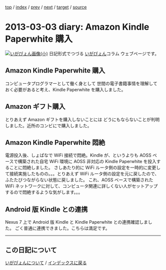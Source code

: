 [top](https://igapyon.github.io/diary/) 
 / [index](https://igapyon.github.io/diary/2013/index.html) 
 / [prev](https://igapyon.github.io/diary/2013/ig130308.html) 
 / [next](https://igapyon.github.io/diary/2013/ig130210.html) 
 / [target](https://igapyon.github.io/diary/2013/ig130303.html) 
 / [source](https://github.com/igapyon/diary/blob/gh-pages/2013/ig130303.html.src.md) 

2013-03-03 diary: Amazon Kindle Paperwhite 購入
=====================================================================================================
[![いがぴょん画像(小)](https://igapyon.github.io/diary/images/iga200306s.jpg "いがぴょん")](https://igapyon.github.io/diary/memo/memoigapyon.html) 日記形式でつづる [いがぴょん](https://igapyon.github.io/diary/memo/memoigapyon.html)コラム ウェブページです。

## Amazon Kindle Paperwhite 購入

コンピュータプログラマーとして働く身として 世間の電子書籍事情を理解しておく必要があると考え、Kindle Paperwhite を購入しました。


## Amazon ギフト購入

とりあえず Amazon ギフトを購入しないことには どうにもならないことが判明しました。近所のコンビにで購入しました。


## Amazon Kindle Paperwhite 悶絶

電源投入後、しょぱなで WiFi 接続で悶絶。Kindle が、というよりも AOSS ベースで構築された自宅 WiFi 環境に AOSS 非対応の Kindle Paperwhite を投入することに悶絶しました。
さしあたり的に WiFi ルータ側の設定を一時的に変更して接続実施したものの。。。とりあえず WiFi ルータ側の設定を元に戻したので、ふたたびつながらない状態に戻しました。
これ、AOSS ベースで構築された WiFi ネットワークに対して、コンピュータ関連に詳しくない人がセットアップするので悶絶するような気がします。。。


## Android 版 Kindle との連携

Nexus 7 上で Android 版 Kindle と Kindle Paperwhite との連携確認しました。
ごく普通に連携できました。こちらは満足です。




----------------------------------------------------------------------------------------------------

## この日記について
[いがぴょんについて](https://igapyon.github.io/diary/memo/memoigapyon.html) / [インデックスに戻る](https://igapyon.github.io/diary/idxall.html)

